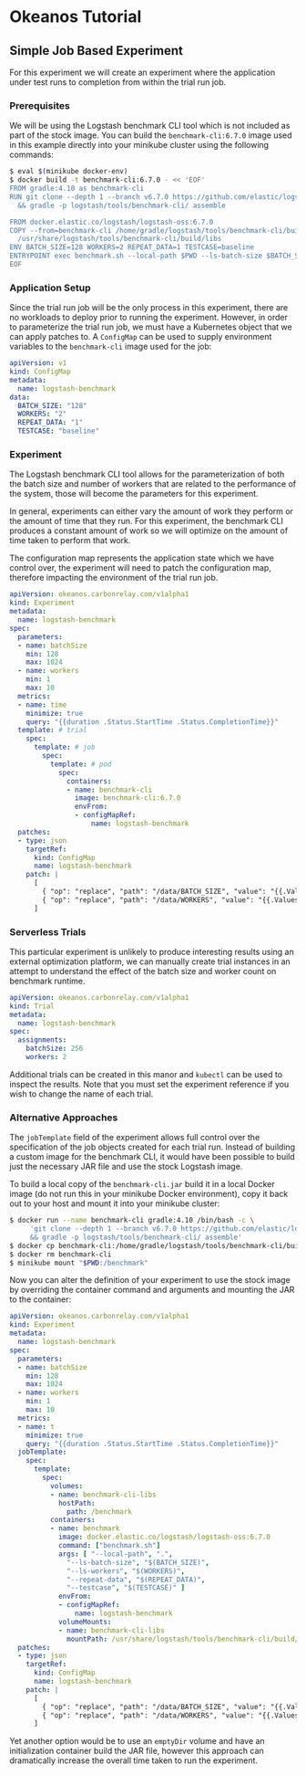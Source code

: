 # Okeanos Tutorial

## Simple Job Based Experiment

For this experiment we will create an experiment where the application under test runs to completion from within the trial run job.

### Prerequisites

We will be using the Logstash benchmark CLI tool which is not included as part of the stock image. You can build the `benchmark-cli:6.7.0` image used in this example directly into your minikube cluster using the following commands:

```bash
$ eval $(minikube docker-env)
$ docker build -t benchmark-cli:6.7.0 - << 'EOF'
FROM gradle:4.10 as benchmark-cli
RUN git clone --depth 1 --branch v6.7.0 https://github.com/elastic/logstash.git \
  && gradle -p logstash/tools/benchmark-cli/ assemble

FROM docker.elastic.co/logstash/logstash-oss:6.7.0
COPY --from=benchmark-cli /home/gradle/logstash/tools/benchmark-cli/build/libs \
  /usr/share/logstash/tools/benchmark-cli/build/libs
ENV BATCH_SIZE=128 WORKERS=2 REPEAT_DATA=1 TESTCASE=baseline
ENTRYPOINT exec benchmark.sh --local-path $PWD --ls-batch-size $BATCH_SIZE --ls-workers $WORKERS --repeat-data $REPEAT_DATA --testcase $TESTCASE
EOF
```

### Application Setup

Since the trial run job will be the only process in this experiment, there are no workloads to deploy prior to running the experiment. However, in order to parameterize the trial run job, we must have a Kubernetes object that we can apply patches to. A `ConfigMap` can be used to supply environment variables to the `benchmark-cli` image used for the job:

```yml
apiVersion: v1
kind: ConfigMap
metadata:
  name: logstash-benchmark
data:
  BATCH_SIZE: "128"
  WORKERS: "2"
  REPEAT_DATA: "1"
  TESTCASE: "baseline"
```

### Experiment

The Logstash benchmark CLI tool allows for the parameterization of both the batch size and number of workers that are related to the performance of the system, those will become the parameters for this experiment.

In general, experiments can either vary the amount of work they perform or the amount of time that they run. For this experiment, the benchmark CLI produces a constant amount of work so we will optimize on the amount of time taken to perform that work.

The configuration map represents the application state which we have control over, the experiment will need to patch the configuration map, therefore impacting the environment of the trial run job.

```yml
apiVersion: okeanos.carbonrelay.com/v1alpha1
kind: Experiment
metadata:
  name: logstash-benchmark
spec:
  parameters:
  - name: batchSize
    min: 128
    max: 1024
  - name: workers
    min: 1
    max: 10
  metrics:
  - name: time
    minimize: true
    query: "{{duration .Status.StartTime .Status.CompletionTime}}"
  template: # trial
    spec:
      template: # job
        spec:
          template: # pod
            spec:
              containers:
              - name: benchmark-cli
                image: benchmark-cli:6.7.0
                envFrom:
                - configMapRef:
                    name: logstash-benchmark
  patches:
  - type: json
    targetRef:
      kind: ConfigMap
      name: logstash-benchmark
    patch: |
      [
        { "op": "replace", "path": "/data/BATCH_SIZE", "value": "{{.Values.batchSize}}" },
        { "op": "replace", "path": "/data/WORKERS", "value": "{{.Values.workers}}" }
      ]
```

### Serverless Trials

This particular experiment is unlikely to produce interesting results using an external optimization platform, we can manually create trial instances in an attempt to understand the effect of the batch size and worker count on benchmark runtime.

```yml
apiVersion: okeanos.carbonrelay.com/v1alpha1
kind: Trial
metadata:
  name: logstash-benchmark
spec:
  assignments:
    batchSize: 256
    workers: 2
```

Additional trials can be created in this manor and `kubectl` can be used to inspect the results. Note that you must set the experiment reference if you wish to change the name of each trial.

### Alternative Approaches

The `jobTemplate` field of the experiment allows full control over the specification of the job objects created for each trial run. Instead of building a custom image for the benchmark CLI, it would have been possible to build just the necessary JAR file and use the stock Logstash image.

To build a local copy of the `benchmark-cli.jar` build it in a local Docker image (do not run this in your minikube Docker environment), copy it back out to your host and mount it into your minikube cluster:

```bash
$ docker run --name benchmark-cli gradle:4.10 /bin/bash -c \
     'git clone --depth 1 --branch v6.7.0 https://github.com/elastic/logstash.git \
     && gradle -p logstash/tools/benchmark-cli/ assemble'
$ docker cp benchmark-cli:/home/gradle/logstash/tools/benchmark-cli/build/libs/benchmark-cli.jar .
$ docker rm benchmark-cli
$ minikube mount "$PWD:/benchmark"
```

Now you can alter the definition of your experiment to use the stock image by overriding the container command and arguments and mounting the JAR to the container:

```yml
apiVersion: okeanos.carbonrelay.com/v1alpha1
kind: Experiment
metadata:
  name: logstash-benchmark
spec:
  parameters:
  - name: batchSize
    min: 128
    max: 1024
  - name: workers
    min: 1
    max: 10
  metrics:
  - name: t
    minimize: true
    query: "{{duration .Status.StartTime .Status.CompletionTime}}"
  jobTemplate:
    spec:
      template:
        spec:
          volumes:
          - name: benchmark-cli-libs
            hostPath:
              path: /benchmark
          containers:
          - name: benchmark
            image: docker.elastic.co/logstash/logstash-oss:6.7.0
            command: ["benchmark.sh"]
            args: [ "--local-path", ".",
              "--ls-batch-size", "$(BATCH_SIZE)",
              "--ls-workers", "$(WORKERS)",
              "--repeat-data", "$(REPEAT_DATA)",
              "--testcase", "$(TESTCASE)" ]
            envFrom:
            - configMapRef:
                name: logstash-benchmark
            volumeMounts:
            - name: benchmark-cli-libs
              mountPath: /usr/share/logstash/tools/benchmark-cli/build/libs
  patches:
  - type: json
    targetRef:
      kind: ConfigMap
      name: logstash-benchmark
    patch: |
      [
        { "op": "replace", "path": "/data/BATCH_SIZE", "value": "{{.Values.batchSize}}" },
        { "op": "replace", "path": "/data/WORKERS", "value": "{{.Values.workers}}" }
      ]
```

Yet another option would be to use an `emptyDir` volume and have an initialization container build the JAR file, however this approach can dramatically increase the overall time taken to run the experiment.

